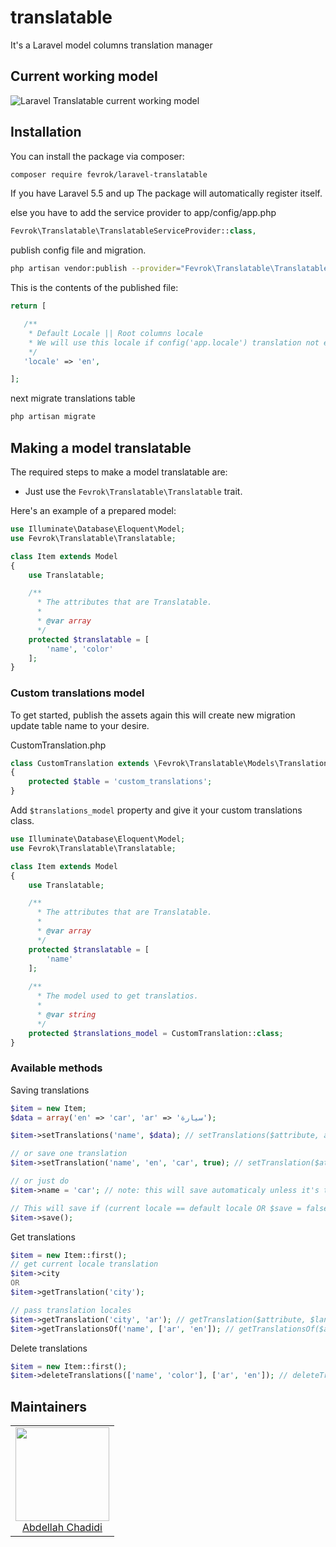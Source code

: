 # translatable

It's a Laravel model columns translation manager

## Current working model

![Laravel Translatable current working model](/images/current_working_model.png)

## Installation

You can install the package via composer:

```bash
composer require fevrok/laravel-translatable
```

If you have Laravel 5.5 and up The package will automatically register itself.

else you have to add the service provider to app/config/app.php

```php
Fevrok\Translatable\TranslatableServiceProvider::class,
```

publish config file and migration.

```bash
php artisan vendor:publish --provider="Fevrok\Translatable\TranslatableServiceProvider"
```

This is the contents of the published file:

```php
return [

   /**
    * Default Locale || Root columns locale
    * We will use this locale if config('app.locale') translation not exist
    */
   'locale' => 'en',

];
```

next migrate translations table

```bash
php artisan migrate
```

## Making a model translatable

The required steps to make a model translatable are:

- Just use the `Fevrok\Translatable\Translatable` trait.

Here's an example of a prepared model:

```php
use Illuminate\Database\Eloquent\Model;
use Fevrok\Translatable\Translatable;

class Item extends Model
{
    use Translatable;

    /**
      * The attributes that are Translatable.
      *
      * @var array
      */
    protected $translatable = [
        'name', 'color'
    ];
}
```

### Custom translations model

To get started, publish the assets again this will create new migration update table name to your desire.


CustomTranslation.php
```php
class CustomTranslation extends \Fevrok\Translatable\Models\Translation
{
    protected $table = 'custom_translations';
}
```

Add `$translations_model` property and  give it your custom translations class.

```php
use Illuminate\Database\Eloquent\Model;
use Fevrok\Translatable\Translatable;

class Item extends Model
{
    use Translatable;

    /**
      * The attributes that are Translatable.
      *
      * @var array
      */
    protected $translatable = [
        'name'
    ];
	
    /**
      * The model used to get translatios.
      *
      * @var string
      */
    protected $translations_model = CustomTranslation::class;
}
```

### Available methods

Saving translations

```php
$item = new Item;
$data = array('en' => 'car', 'ar' => 'سيارة');

$item->setTranslations('name', $data); // setTranslations($attribute, array $translations, $save = false)

// or save one translation
$item->setTranslation('name', 'en', 'car', true); // setTranslation($attribute, $locale, $value, $save = false)

// or just do
$item->name = 'car'; // note: this will save automaticaly unless it's the default locale

// This will save if (current locale == default locale OR $save = false)
$item->save();
```

Get translations

```php
$item = new Item::first();
// get current locale translation
$item->city
OR
$item->getTranslation('city');

// pass translation locales
$item->getTranslation('city', 'ar'); // getTranslation($attribute, $language = null, $fallback = true)
$item->getTranslationsOf('name', ['ar', 'en']); // getTranslationsOf($attribute, array $languages = null, $fallback = true)
```

Delete translations

```php
$item = new Item::first();
$item->deleteTranslations(['name', 'color'], ['ar', 'en']); // deleteTranslations(array $attributes, $locales = null)
```

## Maintainers

<table>
  <tbody>
    <tr>
      <td align="center">
        <a href="https://github.com/chadidi">
          <img width="150" height="150" src="https://github.com/chadidi.png?v=3&s=150">
          </br>
          Abdellah Chadidi
        </a>
      </td>
    </tr>
  <tbody>
</table>
